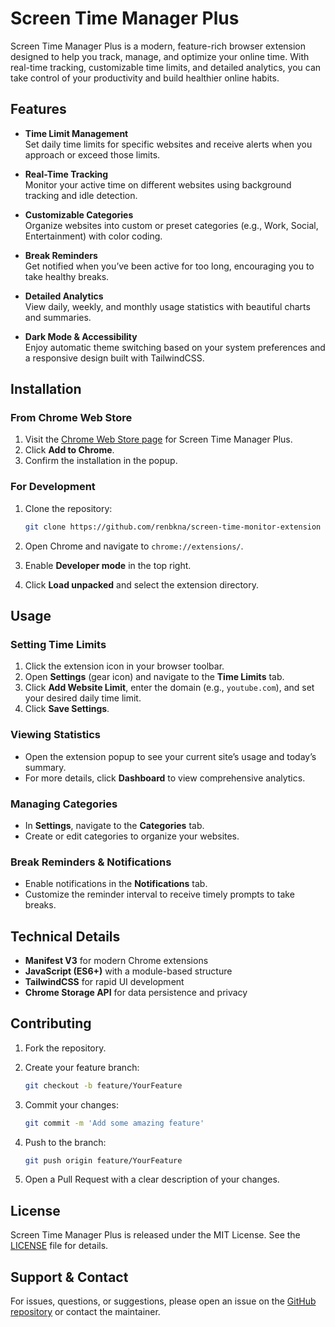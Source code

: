 # Screen Time Manager Plus

Screen Time Manager Plus is a modern, feature-rich browser extension designed to help you track, manage, and optimize your online time. With real-time tracking, customizable time limits, and detailed analytics, you can take control of your productivity and build healthier online habits.

## Features

- **Time Limit Management**  
  Set daily time limits for specific websites and receive alerts when you approach or exceed those limits.

- **Real-Time Tracking**  
  Monitor your active time on different websites using background tracking and idle detection.

- **Customizable Categories**  
  Organize websites into custom or preset categories (e.g., Work, Social, Entertainment) with color coding.

- **Break Reminders**  
  Get notified when you’ve been active for too long, encouraging you to take healthy breaks.

- **Detailed Analytics**  
  View daily, weekly, and monthly usage statistics with beautiful charts and summaries.

- **Dark Mode & Accessibility**  
  Enjoy automatic theme switching based on your system preferences and a responsive design built with TailwindCSS.

## Installation

### From Chrome Web Store

1. Visit the [Chrome Web Store page](#) for Screen Time Manager Plus.
2. Click **Add to Chrome**.
3. Confirm the installation in the popup.

### For Development

1. Clone the repository:

   ```bash
   git clone https://github.com/renbkna/screen-time-monitor-extension
   ```

2. Open Chrome and navigate to `chrome://extensions/`.
3. Enable **Developer mode** in the top right.
4. Click **Load unpacked** and select the extension directory.

## Usage

### Setting Time Limits

1. Click the extension icon in your browser toolbar.
2. Open **Settings** (gear icon) and navigate to the **Time Limits** tab.
3. Click **Add Website Limit**, enter the domain (e.g., `youtube.com`), and set your desired daily time limit.
4. Click **Save Settings**.

### Viewing Statistics

- Open the extension popup to see your current site’s usage and today’s summary.
- For more details, click **Dashboard** to view comprehensive analytics.

### Managing Categories

- In **Settings**, navigate to the **Categories** tab.
- Create or edit categories to organize your websites.

### Break Reminders & Notifications

- Enable notifications in the **Notifications** tab.
- Customize the reminder interval to receive timely prompts to take breaks.

## Technical Details

- **Manifest V3** for modern Chrome extensions
- **JavaScript (ES6+)** with a module-based structure
- **TailwindCSS** for rapid UI development
- **Chrome Storage API** for data persistence and privacy

## Contributing

1. Fork the repository.
2. Create your feature branch:

   ```bash
   git checkout -b feature/YourFeature
   ```

3. Commit your changes:

   ```bash
   git commit -m 'Add some amazing feature'
   ```

4. Push to the branch:

   ```bash
   git push origin feature/YourFeature
   ```

5. Open a Pull Request with a clear description of your changes.

## License

Screen Time Manager Plus is released under the MIT License. See the [LICENSE](LICENSE) file for details.

## Support & Contact

For issues, questions, or suggestions, please open an issue on the [GitHub repository](https://github.com/renbkna/screen-time-monitor-extension) or contact the maintainer.
